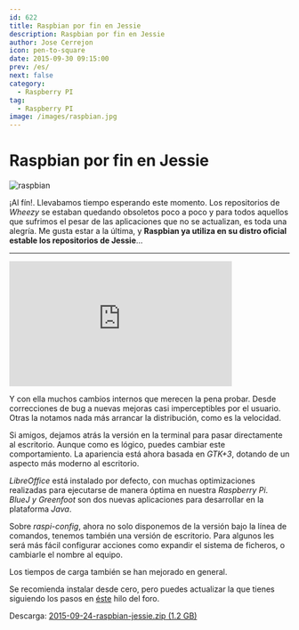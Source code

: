 ```yaml
---
id: 622
title: Raspbian por fin en Jessie
description: Raspbian por fin en Jessie
author: Jose Cerrejon
icon: pen-to-square
date: 2015-09-30 09:15:00
prev: /es/
next: false
category:
  - Raspberry PI
tag:
  - Raspberry PI
image: /images/raspbian.jpg
---
```


# Raspbian por fin en Jessie

![raspbian](/images/raspbian.jpg)

¡Al fín!. Llevabamos tiempo esperando este momento. Los repositorios de *Wheezy* se estaban quedando obsoletos poco a poco y para todos aquellos que sufrimos el pesar de las aplicaciones que no se actualizan, es toda una alegría. Me gusta estar a la última, y **Raspbian ya utiliza en su distro oficial estable los repositorios de Jessie**...

- - -
<iframe width="400" height="225" src="https://www.youtube.com/embed/vlrN8_JQ5kc?rel=0&amp;showinfo=0" frameborder="0" allowfullscreen></iframe>

Y con ella muchos cambios internos que merecen la pena probar. Desde correcciones de bug a nuevas mejoras casi imperceptibles por el usuario. Otras la notamos nada más arrancar la distribución, como es la velocidad.

Si amigos, dejamos atrás la versión en la terminal para pasar directamente al escritorio. Aunque como es lógico, puedes cambiar este comportamiento. La apariencia está ahora basada en *GTK+3*, dotando de un aspecto más moderno al escritorio.

*LibreOffice* está instalado por defecto, con muchas optimizaciones realizadas para ejecutarse de manera óptima en nuestra *Raspberry Pi*. *BlueJ y Greenfoot* son dos nuevas aplicaciones para desarrollar en la plataforma *Java*.

Sobre *raspi-config*, ahora no solo disponemos de la versión bajo la línea de comandos, tenemos también una versión de escritorio. Para algunos les será más fácil configurar acciones como expandir el sistema de ficheros, o cambiarle el nombre al equipo.

Los tiempos de carga también se han mejorado en general.

Se recomienda instalar desde cero, pero puedes actualizar la que tienes siguiendo los pasos en [éste](https://www.raspberrypi.org/forums/viewtopic.php?f=66&t=121880) hilo del foro.

Descarga: [2015-09-24-raspbian-jessie.zip (1.2 GB)](https://www.raspberrypi.org/downloads/)

